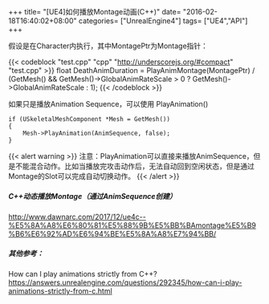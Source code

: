 +++
title= "[UE4]如何播放Montage动画(C++)"
date= "2016-02-18T16:40:02+08:00"
categories= ["UnrealEngine4"]
tags= ["UE4","API"]
+++

假设是在Character内执行，其中MontagePtr为Montage指针：

{{< codeblock "test.cpp" "cpp" "http://underscorejs.org/#compact" "test.cpp" >}}
float DeathAnimDuration = PlayAnimMontage(MontagePtr) / (GetMesh() && GetMesh()->GlobalAnimRateScale > 0 ? GetMesh()->GlobalAnimRateScale : 1);
{{< /codeblock >}}

如果只是播放Animation Sequence，可以使用 PlayAnimation()

	if (USkeletalMeshComponent *Mesh = GetMesh())
	{
		Mesh->PlayAnimation(AnimSequence, false);
	}

{{< alert warning >}}
注意：PlayAnimation可以直接来播放AnimSequence，但是不能混合动作。比如当播放完攻击动作后，无法自动回到空闲状态，但是通过Montage的Slot可以完成自动切换动作。
{{< /alert >}}
	
##### C++动态播放Montage（通过AnimSequence创建）
http://www.dawnarc.com/2017/12/ue4c--%E5%8A%A8%E6%80%81%E5%88%9B%E5%BB%BAmontage%E5%B9%B6%E6%92%AD%E6%94%BE%E5%8A%A8%E7%94%BB/

##### 其他参考：
How can I play animations strictly from C++?  
https://answers.unrealengine.com/questions/292345/how-can-i-play-animations-strictly-from-c.html

